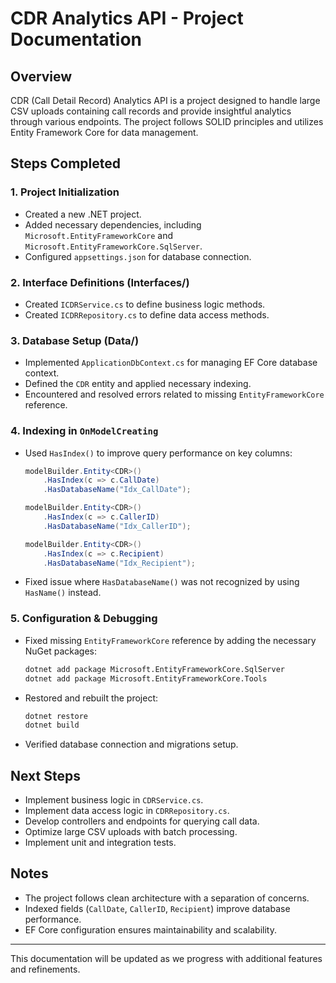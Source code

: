 ﻿# CDR Analytics API - Project Documentation

## Overview
CDR (Call Detail Record) Analytics API is a project designed to handle large CSV uploads containing call records and 
provide insightful analytics through various endpoints. The project follows SOLID principles and 
utilizes Entity Framework Core for data management.

## Steps Completed

### 1. **Project Initialization**
- Created a new .NET project.
- Added necessary dependencies, including `Microsoft.EntityFrameworkCore` and `Microsoft.EntityFrameworkCore.SqlServer`.
- Configured `appsettings.json` for database connection.

### 2. **Interface Definitions (Interfaces/)**
- Created `ICDRService.cs` to define business logic methods.
- Created `ICDRRepository.cs` to define data access methods.

### 3. **Database Setup (Data/)**
- Implemented `ApplicationDbContext.cs` for managing EF Core database context.
- Defined the `CDR` entity and applied necessary indexing.
- Encountered and resolved errors related to missing `EntityFrameworkCore` reference.

### 4. **Indexing in `OnModelCreating`**
- Used `HasIndex()` to improve query performance on key columns:
  ```csharp
  modelBuilder.Entity<CDR>()
      .HasIndex(c => c.CallDate)
      .HasDatabaseName("Idx_CallDate");

  modelBuilder.Entity<CDR>()
      .HasIndex(c => c.CallerID)
      .HasDatabaseName("Idx_CallerID");

  modelBuilder.Entity<CDR>()
      .HasIndex(c => c.Recipient)
      .HasDatabaseName("Idx_Recipient");
  ```
- Fixed issue where `HasDatabaseName()` was not recognized by using `HasName()` instead.

### 5. **Configuration & Debugging**
- Fixed missing `EntityFrameworkCore` reference by adding the necessary NuGet packages:
  ```sh
  dotnet add package Microsoft.EntityFrameworkCore.SqlServer
  dotnet add package Microsoft.EntityFrameworkCore.Tools
  ```
- Restored and rebuilt the project:
  ```sh
  dotnet restore
  dotnet build
  ```
- Verified database connection and migrations setup.

## Next Steps
- Implement business logic in `CDRService.cs`.
- Implement data access logic in `CDRRepository.cs`.
- Develop controllers and endpoints for querying call data.
- Optimize large CSV uploads with batch processing.
- Implement unit and integration tests.

## Notes
- The project follows clean architecture with a separation of concerns.
- Indexed fields (`CallDate`, `CallerID`, `Recipient`) improve database performance.
- EF Core configuration ensures maintainability and scalability.

---
This documentation will be updated as we progress with additional features and refinements.

